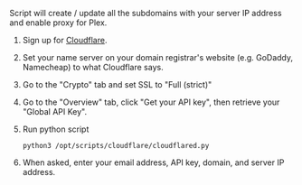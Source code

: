 Script will create / update all the subdomains with your server IP address and enable proxy for Plex.

1. Sign up for [Cloudflare](https://www.cloudflare.com/).

1. Set your name server on your domain registrar's website (e.g. GoDaddy, Namecheap) to what Cloudflare says.

1. Go to the "Crypto" tab and set SSL to "Full (strict)"

1. Go to the "Overview" tab, click "Get your API key", then retrieve your "Global API Key".

1. Run python script

   ```
   python3 /opt/scripts/cloudflare/cloudflared.py
   ```

1. When asked, enter your email address, API key, domain, and server IP address.